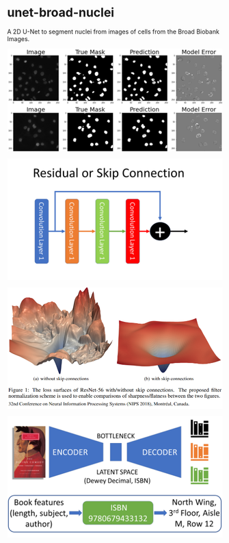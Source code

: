 # unet-broad-nuclei
A 2D U-Net to segment nuclei from images of cells from the Broad Biobank Images.

![broad](/model_images_predictions.png)


![skip](skip_connection.png)

![skip-loss](residual_loss_space.png)

![encoder-decoder](encoder-decoder.png)
